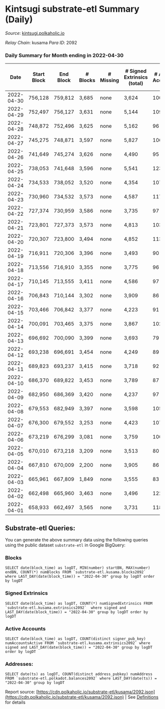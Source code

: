 # Kintsugi substrate-etl Summary (Daily)

_Source_: [kintsugi.polkaholic.io](https://kintsugi.polkaholic.io)

*Relay Chain*: kusama
*Para ID*: 2092



### Daily Summary for Month ending in 2022-04-30


| Date | Start Block | End Block | # Blocks | # Missing | # Signed Extrinsics (total) | # Active Accounts | # Addresses with Balances | # Events | # Transfers | # XCM Transfers In | # XCM Transfers Out |
| ---- | ----------- | --------- | -------- | --------- | --------------------------- | ----------------- | ------------------------- | -------- | ----------- | ------------------ | ------------------- |
| 2022-04-30 | 756,128 | 759,812 | 3,685 | none  | 3,624 | 100 | 7,882 | 29,708 | 29 ($27,673.82) | 28 ($25,050.23) | 30 ($22,963.25) |
| 2022-04-29 | 752,497 | 756,127 | 3,631 | none  | 5,144 | 109 | 7,880 | 31,640 | 41 ($70,813.46) | 31 ($45,205.28) | 57 ($116,829.15) |
| 2022-04-28 | 748,872 | 752,496 | 3,625 | none  | 5,162 | 96 | 7,868 | 32,022 | 43 ($15,003.30) | 36 ($1,024,987.22) | 59 ($71,502.33) |
| 2022-04-27 | 745,275 | 748,871 | 3,597 | none  | 5,827 | 106 | 7,848 | 32,250 | 32 ($28,126.08) | 24 ($15,807.17) | 35 ($21,352.27) |
| 2022-04-26 | 741,649 | 745,274 | 3,626 | none  | 4,490 | 95 | 7,841 | 31,015 | 47 ($39,735.17) | 76 ($64,372.10) | 70 ($34,650.30) |
| 2022-04-25 | 738,053 | 741,648 | 3,596 | none  | 5,541 | 123 | 7,827 | 32,655 | 63 ($97,813.13) | 98 ($263,299.02) | 97 ($75,388.76) |
| 2022-04-24 | 734,533 | 738,052 | 3,520 | none  | 4,354 | 107 | 7,799 | 29,922 | 72 ($85,439.36) | 72 ($68,414.15) | 42 ($22,070.51) |
| 2022-04-23 | 730,960 | 734,532 | 3,573 | none  | 4,587 | 117 | 7,788 | 30,796 | 72 ($95,223.07) | 92 ($103,768.04) | 60 ($29,963.10) |
| 2022-04-22 | 727,374 | 730,959 | 3,586 | none  | 3,735 | 97 | 7,765 | 29,757 | 43 ($74,828.47) | 54 ($80,500.47) | 57 ($86,023.07) |
| 2022-04-21 | 723,801 | 727,373 | 3,573 | none  | 4,813 | 103 | 7,752 | 30,808 | 41 ($46,912.17) | 32 ($17,422.46) | 44 ($43,255.59) |
| 2022-04-20 | 720,307 | 723,800 | 3,494 | none  | 4,852 | 113 | 7,738 | 30,486 | 43 ($31,913.11) | 36 ($20,865.66) | 66 ($32,791.72) |
| 2022-04-19 | 716,911 | 720,306 | 3,396 | none  | 3,493 | 90 | 7,722 | 28,079 | 34 ($29,847.03) | 19 ($4,746.36) | 33 ($8,020.71) |
| 2022-04-18 | 713,556 | 716,910 | 3,355 | none  | 3,775 | 96 | 7,709 | 28,097 | 34 ($106,655.13) | 18 ($26,484.54) | 31 ($15,824.38) |
| 2022-04-17 | 710,145 | 713,555 | 3,411 | none  | 4,586 | 97 | 7,701 | 29,393 | 36 ($96,216.33) | 17 ($11,432.49) | 33 ($16,927.85) |
| 2022-04-16 | 706,843 | 710,144 | 3,302 | none  | 3,909 | 86 | 7,690 | 27,774 | 38 ($112,076.21) | 11 ($4,519.44) | 24 ($37,373.89) |
| 2022-04-15 | 703,466 | 706,842 | 3,377 | none  | 4,223 | 91 | 7,684 | 28,497 | 32 ($320,088.80) | 8 ($1,234.59) | 15 ($239,051.80) |
| 2022-04-14 | 700,091 | 703,465 | 3,375 | none  | 3,867 | 102 | 7,677 | 28,246 | 36 ($20,339.16) | 14 ($7,909.67) | 26 ($7,910.18) |
| 2022-04-13 | 696,692 | 700,090 | 3,399 | none  | 3,693 | 79 | 7,665 | 28,055 | 19 ($11,728.20) | 2 ($742.52) | 19 ($11,848.57) |
| 2022-04-12 | 693,238 | 696,691 | 3,454 | none  | 4,249 | 89 | 7,660 | 29,234 | 35 ($21,126.57) | 5 ($3,023.77) | 26 ($17,273.99) |
| 2022-04-11 | 689,823 | 693,237 | 3,415 | none  | 3,718 | 92 | 7,643 | 28,274 | 26 ($68,908.10) | 7 ($12,652.22) | 26 ($13,772.77) |
| 2022-04-10 | 686,370 | 689,822 | 3,453 | none  | 3,789 | 87 | 7,637 | 28,560 | 27 ($17,611.95) | 2 ($553.89) | 25 ($10,029.71) |
| 2022-04-09 | 682,950 | 686,369 | 3,420 | none  | 4,237 | 97 | 7,627 | 28,944 | 33 ($14,384.26) | 10 ($399,920.79) | 32 ($21,421.22) |
| 2022-04-08 | 679,553 | 682,949 | 3,397 | none  | 3,598 | 105 | 7,622 | 28,210 | 73 ($93,576.40) | 5 ($8,066.92) | 37 ($35,700.88) |
| 2022-04-07 | 676,300 | 679,552 | 3,253 | none  | 4,423 | 107 | 7,598 | 28,665 | 77 ($27,417.29) | 19 ($38,028.80) | 91 ($51,431.19) |
| 2022-04-06 | 673,219 | 676,299 | 3,081 | none  | 3,759 | 100 | 7,540 | 26,402 | 112 ($66,449.42) | 11 ($11,081.44) | 26 ($27,992.54) |
| 2022-04-05 | 670,010 | 673,218 | 3,209 | none  | 3,513 | 80 | 7,468 | 26,580 | 23 ($13,850.40) | 3 ($518.15) | 16 ($59,364.34) |
| 2022-04-04 | 667,810 | 670,009 | 2,200 | none  | 3,905 | 86 | 7,459 | 19,981 | 22 ($69,311.12) | 8 ($3,887.36) | 20 ($23,014.37) |
| 2022-04-03 | 665,961 | 667,809 | 1,849 | none  | 3,555 | 83 | 7,455 | 17,138 | 29 ($19,307.17) | 3 ($439.78) | 22 ($17,636.21) |
| 2022-04-02 | 662,498 | 665,960 | 3,463 | none  | 3,496 | 122 | 7,448 | 28,495 | 56 ($64,142.95) | 9 ($12,352.12) | 46 ($49,615.45) |
| 2022-04-01 | 658,933 | 662,497 | 3,565 | none  | 3,731 | 118 | 7,437 | 29,746 | 80 ($251,915.11) | 12 ($16,443.03) | 41 ($38,839.73) |

## Substrate-etl Queries:
You can generate the above summary data using the following queries using the public dataset `substrate-etl` in Google BigQuery:


### Blocks
```
SELECT date(block_time) as logDT, MIN(number) startBN, MAX(number) endBN, COUNT(*) numBlocks FROM `substrate-etl.kusama.blocks2092`  where LAST_DAY(date(block_time)) = "2022-04-30" group by logDT order by logDT
```


### Signed Extrinsics
```
SELECT date(block_time) as logDT, COUNT(*) numSignedExtrinsics FROM `substrate-etl.kusama.extrinsics2092`  where signed and LAST_DAY(date(block_time)) = "2022-04-30" group by logDT order by logDT
```


### Active Accounts
```
SELECT date(block_time) as logDT, COUNT(distinct signer_pub_key) numAccountsActive FROM `substrate-etl.kusama.extrinsics2092` where signed and LAST_DAY(date(block_time)) = "2022-04-30" group by logDT order by logDT
```


### Addresses:
```
SELECT date(ts) as logDT, COUNT(distinct address_pubkey) numAddress FROM `substrate-etl.polkadot.balances2092` where LAST_DAY(date(ts)) = "2022-04-30" group by logDT
```



Report source: [https://cdn.polkaholic.io/substrate-etl/kusama/2092.json](https://cdn.polkaholic.io/substrate-etl/kusama/2092.json) | See [Definitions](/DEFINITIONS.md) for details
